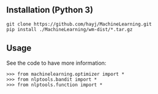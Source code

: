 
## Installation (Python 3)

	git clone https://github.com/hayj/MachineLearning.git
	pip install ./MachineLearning/wm-dist/*.tar.gz

## Usage

See the code to have more information:

	>>> from machinelearning.optimizer import *
	>>> from nlptools.bandit import *
	>>> from nlptools.function import *

